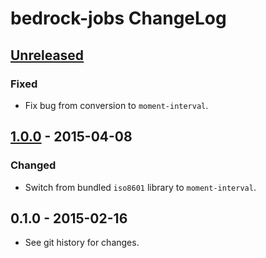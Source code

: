 # bedrock-jobs ChangeLog

## [Unreleased]

### Fixed
- Fix bug from conversion to `moment-interval`.

## [1.0.0] - 2015-04-08

### Changed
- Switch from bundled `iso8601` library to `moment-interval`.

## 0.1.0 - 2015-02-16

- See git history for changes.

[Unreleased]: https://github.com/digitalbazaar/bedrock-jobs/compare/1.0.0...HEAD
[1.0.0]: https://github.com/digitalbazaar/bedrock-jobs/compare/0.1.0...1.0.0
